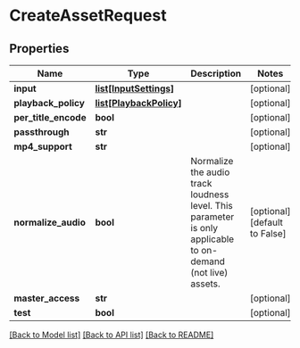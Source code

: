 # CreateAssetRequest

## Properties
Name | Type | Description | Notes
------------ | ------------- | ------------- | -------------
**input** | [**list[InputSettings]**](InputSettings.md) |  | [optional] 
**playback_policy** | [**list[PlaybackPolicy]**](PlaybackPolicy.md) |  | [optional] 
**per_title_encode** | **bool** |  | [optional] 
**passthrough** | **str** |  | [optional] 
**mp4_support** | **str** |  | [optional] 
**normalize_audio** | **bool** | Normalize the audio track loudness level. This parameter is only applicable to on-demand (not live) assets. | [optional] [default to False]
**master_access** | **str** |  | [optional] 
**test** | **bool** |  | [optional] 

[[Back to Model list]](../README.md#documentation-for-models) [[Back to API list]](../README.md#documentation-for-api-endpoints) [[Back to README]](../README.md)


